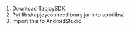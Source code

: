  1. Download TapjoySDK
 2. Put libs/tapjoyconnectlibrary.jar into app/libs/
 3. Import this to AndroidStudio
